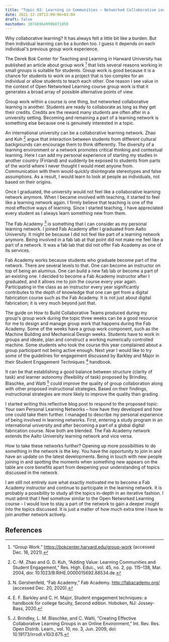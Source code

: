 ```yaml
---
title: "Topic 03: Learning in Communities – Networked Collaborative Learning"
date: 2021-12-18T12:09:06+03:00
draft: false
mastodon: 107469649996871859
---
```


Why collaborative learning? It has always felt a little bit like a burden. But then individual learning can be a burden too. I guess it depends on each individual's previous group work experience.

The Derek Bok Center for Teaching and Learning in Harward University has published an article about group work [^1] that lists several reasons working in small groups is suitable for students. Group work is good because it is a chance for students to work on a project that is too complex for an individual or allow students to teach each other. One reason I see value in the context of Open Networked Learning course group work is that it generates a broad array of possible alternative points of view.

Group work within a course is one thing, but networked collaborative learning is another. Students are ready to collaborate as long as they get their credits. Credits are the reward many students are often after in a university setting. Becoming and remaining a part of a learning network is something else because one is genuinely interested in a topic.

An international university can be a collaborative learning network. Zhao and Kuh [^2] argue that interaction between students from different cultural backgrounds can encourage them to think differently. The diversity of a learning environment or a network promotes critical thinking and contextual learning. Here I can add my personal experience of starting my studies in another country (Finland) and suddenly be exposed to students from parts of the world where I never thought I would meet anyone from. Communication with them would quickly disintegrate stereotypes and false assumptions. As a result, I would learn to look at people as individuals, not based on their origins.

Once I graduated, the university would not feel like a collaborative learning network anymore. When I became involved with teaching, it started to feel like a learning network again. I firmly believe that teaching is one of the most effective ways of learning. Since I started teaching, I have appreciated every student as I always learn something new from them.

The Fab Academy [^3] is something that I can consider as my personal learning network. I joined Fab Academy after I graduated from Aalto University. It might be because I did not feel like part of a learning network anymore. Being involved in a fab lab at that point did not make me feel like a part of a network. It was a fab lab that did not offer Fab Academy as one of its services.

Fab Academy works because students who graduate become part of the network. There are several levels to that. One can become an instructor on top of being an alumnus. One can build a new fab lab or become a part of an existing one. I decided to become a Fab Academy instructor after I graduated, and it allows me to join the course every year again. Participating in the class as an instructor every year significantly contributes to the depth of knowledge that one can get from a digital fabrication course such as the Fab Academy. It is not just about digital fabrication; it is very much beyond just that.

The guide on How to Build Collaborative Teams produced during my group's group work during the topic three weeks can be a good resource for me to design and manage group work that happens during the Fab Academy. Some of the weeks have a group work component, such as the Machine Building and Mechanical Design weeks. Students have to work in groups and ideate, plan and construct a working numerically controlled machine. Some students who took the course this year complained about a group participant not being active enough. Next year I would like to try some of the guidelines for engagement discussed by Barkley and Major in their Student Engagement Techniques [^4] handbook.

It can be that establishing a good balance between structure (clarity of task) and learner autonomy (flexibility of task) proposed by Brindley, Blaschke, and Walti [^5] could improve the quality of group collaboration along with other proposed instructional strategies. Based on their findings, instructional strategies are more likely to improve the quality than grading.

I started writing this reflective blog post to respond to the proposed topic: Your own Personal Learning Networks – how have they developed and how one could take them further. I managed to describe my personal experience of being involved in learning networks. First, entering a study program in an international university and after becoming a part of a global digital fabrication course. Now both are blended. The Fab Academy network extends the Aalto University learning network and vice versa.

How to take these networks further? Opening up more possibilities to do something in the network is the key. You have the opportunity to join in and have an update on the latest developments. Being in touch with new people joining in and spotting the moments when something new appears on the table are core benefits apart from deepening your understanding of topics discussed in the network.

I am still not entirely sure what exactly motivated me to become a Fab Academy instructor and continue to participate in the learning network. It is probably a possibility to study all the topics in-depth in an iterative fashion. I must admit that I feel somehow similar to the Open Networked Learning course – I would love to stay a part of the network to gain a deeper insight into the topics discussed. It is just a matter of how much extra time I have to join another network actively.

## References

[^1]:	“Group Work.” https://bokcenter.harvard.edu/group-work (accessed Dec. 18, 2021).

[^2]:	C.-M. Zhao and G. D. Kuh, “Adding Value: Learning Communities and Student Engagement,” Res. High. Educ., vol. 45, no. 2, pp. 115–138, Mar. 2004, doi: 10.1023/B:RIHE.0000015692.88534.de.

[^3]:	N. Gershenfeld, “Fab Academy,” Fab Academy. http://fabacademy.org/ (accessed Dec. 20, 2020).

[^4]:	E. F. Barkley and C. H. Major, Student engagement techniques: a handbook for college faculty, Second edition. Hoboken, NJ: Jossey-Bass, 2020.

[^5]:	J. Brindley, L. M. Blaschke, and C. Walti, “Creating Effective Collaborative Learning Groups in an Online Environment,” Int. Rev. Res. Open Distrib. Learn., vol. 10, no. 3, Jun. 2009, doi: 10.19173/irrodl.v10i3.675.
